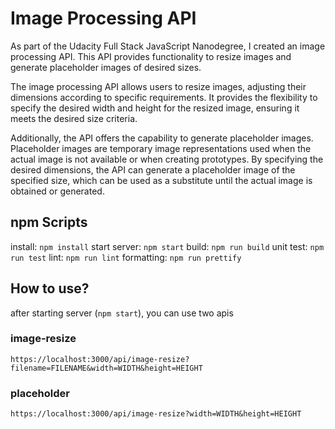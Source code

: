 # Image Processing API

As part of the Udacity Full Stack JavaScript Nanodegree, I created an image processing API. This API provides functionality to resize images and generate placeholder images of desired sizes.

The image processing API allows users to resize images, adjusting their dimensions according to specific requirements. It provides the flexibility to specify the desired width and height for the resized image, ensuring it meets the desired size criteria.

Additionally, the API offers the capability to generate placeholder images. Placeholder images are temporary image representations used when the actual image is not available or when creating prototypes. By specifying the desired dimensions, the API can generate a placeholder image of the specified size, which can be used as a substitute until the actual image is obtained or generated.

## npm Scripts

install: `npm install`
start server: `npm start`
build: `npm run build`
unit test: `npm run test`
lint: `npm run lint`
formatting: `npm run prettify`

## How to use?

after starting server (`npm start`), you can use two apis

### image-resize

`https://localhost:3000/api/image-resize?filename=FILENAME&width=WIDTH&height=HEIGHT`

### placeholder

`https://localhost:3000/api/image-resize?width=WIDTH&height=HEIGHT`
